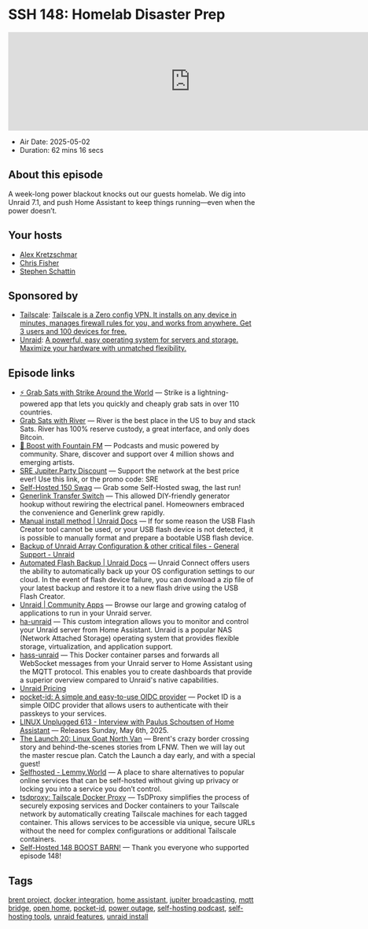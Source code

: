 # SSH 148: Homelab Disaster Prep

<iframe src="https://player.fireside.fm/v2/dUlrHQih+l15wFq8H?theme=dark" width="740" height="200" frameborder="0" scrolling="no"></iframe>

* Air Date: 2025-05-02
* Duration: 62 mins 16 secs

## About this episode

A week-long power blackout knocks out our guests homelab. We dig into Unraid 7.1, and push Home Assistant to keep things running—even when the power doesn’t.

## Your hosts
* [Alex Kretzschmar](https://selfhosted.show/hosts/alexktz)
* [Chris Fisher](https://selfhosted.show/hosts/chrislas)
* [Stephen Schattin](https://selfhosted.show/guests/stephen-ndls)

## Sponsored by

  * [Tailscale](http://tailscale.com/selfhosted): [Tailscale is a Zero config VPN. It installs on any device in minutes, manages firewall rules for you, and works from anywhere. Get 3 users and 100 devices for free. ](http://tailscale.com/selfhosted)
  * [Unraid](https://unraid.net/selfhosted): [A powerful, easy operating system for servers and storage. Maximize your hardware with unmatched flexibility.](https://unraid.net/selfhosted)



## Episode links

  * [⚡ Grab Sats with Strike Around the World](https://strike.me/download/ "⚡ Grab Sats with Strike Around the World") — Strike is a lightning-powered app that lets you quickly and cheaply grab sats in over 110 countries.
  * [Grab Sats with River](https://jupiterbroadcasting.com/river "Grab Sats with River") — River is the best place in the US to buy and stack Sats. River has 100% reserve custody, a great interface, and only does Bitcoin.
  * [🎉 Boost with Fountain FM](https://fountain.fm "🎉 Boost with Fountain FM") — Podcasts and music powered by community. Share, discover and support over 4 million shows and emerging artists.
  * [SRE Jupiter.Party Discount](https://jupitersignal.memberful.com/checkout?coupon=sre&plan=74364 "SRE Jupiter.Party Discount") — Support the network at the best price ever! Use this link, or the promo code: SRE 
  * [Self-Hosted 150 Swag](https://www.jupitergarage.com/ "Self-Hosted 150 Swag") — Grab some Self-Hosted swag, the last run!
  * [Generlink Transfer Switch](https://thegenerlink.com/ "Generlink Transfer Switch") — This allowed DIY-friendly generator hookup without rewiring the electrical panel. Homeowners embraced the convenience and Generlink grew rapidly.
  * [Manual install method | Unraid Docs](https://docs.unraid.net/unraid-os/getting-started/manual-install-method/ "Manual install method | Unraid Docs") — If for some reason the USB Flash Creator tool cannot be used, or your USB flash device is not detected, it is possible to manually format and prepare a bootable USB flash device.
  * [Backup of Unraid Array Configuration & other critical files - General Support - Unraid](https://forums.unraid.net/topic/69881-backup-of-unraid-array-configuration-other-critical-files/ "Backup of Unraid Array Configuration & other critical files - General Support - Unraid")
  * [Automated Flash Backup | Unraid Docs](https://docs.unraid.net/connect/flash-backup/ "Automated Flash Backup | Unraid Docs") — Unraid Connect offers users the ability to automatically back up your OS configuration settings to our cloud. In the event of flash device failure, you can download a zip file of your latest backup and restore it to a new flash drive using the USB Flash Creator.
  * [Unraid | Community Apps](https://unraid.net/community/apps "Unraid | Community Apps") — Browse our large and growing catalog of applications to run in your Unraid server. 
  * [ha-unraid](https://github.com/domalab/ha-unraid "ha-unraid") — This custom integration allows you to monitor and control your Unraid server from Home Assistant. Unraid is a popular NAS (Network Attached Storage) operating system that provides flexible storage, virtualization, and application support.
  * [hass-unraid](https://github.com/IDmedia/hass-unraid "hass-unraid") — This Docker container parses and forwards all WebSocket messages from your Unraid server to Home Assistant using the MQTT protocol. This enables you to create dashboards that provide a superior overview compared to Unraid's native capabilities.
  * [Unraid Pricing](https://unraid.net/pricing "Unraid Pricing")
  * [pocket-id: A simple and easy-to-use OIDC provider](https://github.com/pocket-id/pocket-id "pocket-id: A simple and easy-to-use OIDC provider") — Pocket ID is a simple OIDC provider that allows users to authenticate with their passkeys to your services.
  * [LINUX Unplugged 613 - Interview with Paulus Schoutsen of Home Assistant](https://linuxunplugged.com/613 "LINUX Unplugged 613 - Interview with Paulus Schoutsen of Home Assistant") — Releases Sunday, May 6th, 2025.
  * [The Launch 20: Linux Goat North Van](https://www.weeklylaunch.rocks/episodepage/20-linux-goat-north-van "The Launch 20: Linux Goat North Van") — Brent's crazy border crossing story and behind-the-scenes stories from LFNW. Then we will lay out the master rescue plan. Catch the Launch a day early, and with a special guest!
  * [Selfhosted - Lemmy.World](https://lemmy.world/c/selfhosted "Selfhosted - Lemmy.World") — A place to share alternatives to popular online services that can be self-hosted without giving up privacy or locking you into a service you don’t control.
  * [tsdproxy: Tailscale Docker Proxy](https://github.com/almeidapaulopt/tsdproxy "tsdproxy: Tailscale Docker Proxy") — TsDProxy simplifies the process of securely exposing services and Docker containers to your Tailscale network by automatically creating Tailscale machines for each tagged container. This allows services to be accessible via unique, secure URLs without the need for complex configurations or additional Tailscale containers.
  * [Self-Hosted 148 BOOST BARN!](https://paste.docs.lol/code/ShagsBarque "Self-Hosted 148 BOOST BARN!") — Thank you everyone who supported episode 148!



## Tags

[brent project](https://selfhosted.show/tags/brent%20project), [docker integration](https://selfhosted.show/tags/docker%20integration), [home assistant](https://selfhosted.show/tags/home%20assistant), [jupiter broadcasting](https://selfhosted.show/tags/jupiter%20broadcasting), [mqtt bridge](https://selfhosted.show/tags/mqtt%20bridge), [open home](https://selfhosted.show/tags/open%20home), [pocket-id](https://selfhosted.show/tags/pocket-id), [power outage](https://selfhosted.show/tags/power%20outage), [self-hosting podcast](https://selfhosted.show/tags/self-hosting%20podcast), [self-hosting tools](https://selfhosted.show/tags/self-hosting%20tools), [unraid features](https://selfhosted.show/tags/unraid%20features), [unraid install](https://selfhosted.show/tags/unraid%20install)